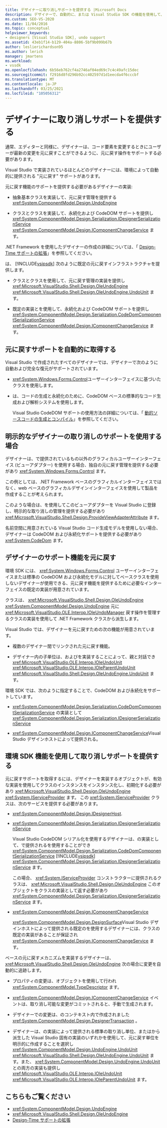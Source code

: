 ```yaml
---
title: デザイナーに取り消しサポートを提供する |Microsoft Docs
description: デザイナーで、自動的に、または Visual Studio SDK の機能を使用して、元に戻す機能を提供する方法について説明します。
ms.custom: SEO-VS-2020
ms.date: 11/04/2016
ms.topic: conceptual
helpviewer_keywords:
- designers [Visual Studio SDK], undo support
ms.assetid: 43eb1f14-b129-404a-8806-5bf9b099b67b
author: leslierichardson95
ms.author: lerich
manager: jmartens
ms.workload:
- vssdk
ms.openlocfilehash: 6b56eb762cf4a2746af04ed69c7c4c49afc15dec
ms.sourcegitcommit: f2916d8fd296b92cc402597d1d1eecda4f6cccbf
ms.translationtype: MT
ms.contentlocale: ja-JP
ms.lasthandoff: 03/25/2021
ms.locfileid: "105056312"
---
```

# <a name="supply-undo-support-to-designers"></a>デザイナーに取り消しサポートを提供する

通常、エディターと同様に、デザイナーは、コード要素を変更するときにユーザーが最新の変更を元に戻すことができるように、元に戻す操作をサポートする必要があります。

Visual Studio で実装されているほとんどのデザイナーには、環境によって自動的に提供される "元に戻す" サポートがあります。

元に戻す機能のサポートを提供する必要があるデザイナーの実装:

- 抽象基本クラスを実装して、元に戻す管理を提供する <xref:System.ComponentModel.Design.UndoEngine>

- クラスとクラスを実装して、永続化および CodeDOM サポートを提供し <xref:System.ComponentModel.Design.Serialization.IDesignerSerializationService>  <xref:System.ComponentModel.Design.IComponentChangeService> ます。

.NET Framework を使用したデザイナーの作成の詳細については、「 [Design-Time サポートの拡張](/previous-versions/37899azc(v=vs.140))」を参照してください。

は、 [!INCLUDE[vsipsdk](../extensibility/includes/vsipsdk_md.md)] 次のように既定の元に戻すインフラストラクチャを提供します。

- クラスとクラスを使用して、元に戻す管理の実装を提供し <xref:Microsoft.VisualStudio.Shell.Design.OleUndoEngine> <xref:Microsoft.VisualStudio.Shell.Design.OleUndoEngine.UndoUnit> ます。

- 既定の実装とを使用して、永続化および CodeDOM サポートを提供し <xref:System.ComponentModel.Design.Serialization.CodeDomComponentSerializationService> <xref:System.ComponentModel.Design.IComponentChangeService> ます。

## <a name="obtain-undo-support-automatically"></a>元に戻すサポートを自動的に取得する

Visual Studio で作成されたすべてのデザイナーでは、デザイナーで次のように自動および完全な復元がサポートされています。

- <xref:System.Windows.Forms.Control>ユーザーインターフェイスに基づいたクラスを使用します。

- は、コードの生成と永続化のために、CodeDOM ベースの標準的なコード生成および解析システムを使用します。

   Visual Studio CodeDOM サポートの使用方法の詳細については、「 [動的ソースコードの生成とコンパイル](/dotnet/framework/reflection-and-codedom/dynamic-source-code-generation-and-compilation)」を参照してください。

## <a name="when-to-use-explicit-designer-undo-support"></a>明示的なデザイナーの取り消しのサポートを使用する場合
 デザイナーは、で提供されているもの以外のグラフィカルユーザーインターフェイス (ビューアダプター) を使用する場合、独自の元に戻す管理を提供する必要があり <xref:System.Windows.Forms.Control> ます。

 この例としては、.NET Framework ベースのグラフィカルインターフェイスではなく、web ベースのグラフィカルデザインインターフェイスを使用して製品を作成することが考えられます。

 このような場合は、を使用してこのビューアダプターを Visual Studio に登録し、明示的な取り消しの管理を提供する必要があり <xref:Microsoft.VisualStudio.Shell.Design.ProvideViewAdapterAttribute> ます。

 名前空間に用意されている Visual Studio コード生成モデルを使用しない場合、デザイナーは CodeDOM および永続化サポートを提供する必要があり <xref:System.CodeDom> ます。

## <a name="undo-support-features-of-the-designer"></a>デザイナーのサポート機能を元に戻す
 環境 SDK には、 <xref:System.Windows.Forms.Control> ユーザーインターフェイスまたは標準の CodeDOM および永続化モデルに対してベースクラスを使用しないデザイナーが使用できる、元に戻す機能を提供するために必要なインターフェイスの既定の実装が用意されています。

 クラスは、 <xref:Microsoft.VisualStudio.Shell.Design.OleUndoEngine> <xref:System.ComponentModel.Design.UndoEngine> 元に <xref:Microsoft.VisualStudio.OLE.Interop.IOleUndoManager> 戻す操作を管理するクラスの実装を使用して .NET Framework クラスから派生します。

 Visual Studio では、デザイナーを元に戻すための次の機能が用意されています。

- 複数のデザイナー間でリンクされた元に戻す機能。

- デザイナー内の子単位は、およびを実装することによって、親と対話でき <xref:Microsoft.VisualStudio.OLE.Interop.IOleUndoUnit> <xref:Microsoft.VisualStudio.OLE.Interop.IOleParentUndoUnit> <xref:Microsoft.VisualStudio.Shell.Design.OleUndoEngine.UndoUnit> ます。

環境 SDK では、次のように指定することで、CodeDOM および永続化をサポートしています。

- <xref:System.ComponentModel.Design.Serialization.CodeDomComponentSerializationService> の実装として <xref:System.ComponentModel.Design.Serialization.IDesignerSerializationService>

- <xref:System.ComponentModel.Design.IComponentChangeService>Visual Studio デザインホストによって提供される。

## <a name="use-the-environment-sdk-features-to-supply-undo-support"></a>環境 SDK 機能を使用して取り消しサポートを提供する

元に戻すサポートを取得するには、デザイナーを実装するオブジェクトが、有効な実装を使用してクラスのインスタンスをインスタンス化し、初期化する必要があり <xref:Microsoft.VisualStudio.Shell.Design.OleUndoEngine> <xref:System.IServiceProvider> ます。 この <xref:System.IServiceProvider> クラスは、次のサービスを提供する必要があります。

- <xref:System.ComponentModel.Design.IDesignerHost>.

- <xref:System.ComponentModel.Design.Serialization.IDesignerSerializationService>

   Visual Studio CodeDOM シリアル化を使用するデザイナーは、の実装として、で提供されるを使用することができ <xref:System.ComponentModel.Design.Serialization.CodeDomComponentSerializationService> [!INCLUDE[vsipsdk](../extensibility/includes/vsipsdk_md.md)] <xref:System.ComponentModel.Design.Serialization.IDesignerSerializationService> ます。

   この場合、 <xref:System.IServiceProvider> コンストラクターに提供されるクラスは、 <xref:Microsoft.VisualStudio.Shell.Design.OleUndoEngine> このオブジェクトをクラスの実装として返す必要があり <xref:System.ComponentModel.Design.Serialization.IDesignerSerializationService> ます。

- <xref:System.ComponentModel.Design.IComponentChangeService>

   <xref:System.ComponentModel.Design.DesignSurface>Visual Studio デザインホストによって提供される既定のを使用するデザイナーには、クラスの既定の実装があることが保証され <xref:System.ComponentModel.Design.IComponentChangeService> ます。

ベースの元に戻すメカニズムを実装するデザイナーは、 <xref:Microsoft.VisualStudio.Shell.Design.OleUndoEngine> 次の場合に変更を自動的に追跡します。

- プロパティの変更は、オブジェクトを使用して行われ <xref:System.ComponentModel.TypeDescriptor> ます。

- <xref:System.ComponentModel.Design.IComponentChangeService> イベントは、取り消し可能な変更がコミットされると、手動で生成されます。

- デザイナーでの変更は、のコンテキスト内で作成されました <xref:System.ComponentModel.Design.DesignerTransaction> 。

- デザイナーは、の実装によって提供される標準の取り消し単位、またはから派生した Visual Studio 固有の実装のいずれかを使用して、元に戻す単位を明示的に作成することを選択し <xref:System.ComponentModel.Design.UndoEngine.UndoUnit> <xref:Microsoft.VisualStudio.Shell.Design.OleUndoEngine.UndoUnit> ます。また、 <xref:System.ComponentModel.Design.UndoEngine.UndoUnit> との両方の実装も提供し <xref:Microsoft.VisualStudio.OLE.Interop.IOleUndoUnit> <xref:Microsoft.VisualStudio.OLE.Interop.IOleParentUndoUnit> ます。

## <a name="see-also"></a>こちらもご覧ください

- <xref:System.ComponentModel.Design.UndoEngine>
- <xref:Microsoft.VisualStudio.Shell.Design.OleUndoEngine>
- [Design-Time サポートの拡張](/previous-versions/37899azc(v=vs.140))
